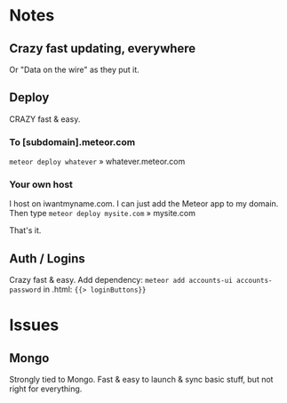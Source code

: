 # Notes
## Crazy fast updating, everywhere
Or "Data on the wire" as they put it.

## Deploy
CRAZY fast & easy.

### To [subdomain].meteor.com
`meteor deploy whatever` » whatever.meteor.com

### Your own host
I host on iwantmyname.com. I can just add the Meteor app to my domain.
Then type `meteor deploy mysite.com` » mysite.com

That's it.

## Auth / Logins
Crazy fast & easy.
Add dependency: `meteor add accounts-ui accounts-password`
in .html: `{{> loginButtons}}`



# Issues
## Mongo
Strongly tied to Mongo. Fast & easy to launch & sync basic stuff, but not right for everything.
